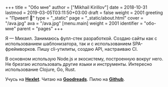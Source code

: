 +++
title = "Обо мне"
author = ["Mikhail Kirillov"]
date = 2018-10-31
lastmod = 2019-03-05T03:11:50+03:00
draft = false
weight = 2001
greeting = "Привет! 👋"
type = "_static"
page = "_static/about.html"
cover = "/ava.jpg"
ava = "/ava.jpg"
[menu.main]
  weight = 2001
  identifier = "обо-мне"
  parent = "pages"
+++

Я — Михаил. Занимаюсь фулл-стек разработкой. Создаю сайты как с
использованием  шаблонизатора, так и с использованием
SPA-фреймворков. Пишу cli-утилиты, создаю API, настраиваю CI.

В основном использую Node.js и экосистему, построенную вокруг
него. Не брезгаю использовать другие языки и
инструменты. Интересно использование Clojure,
Go, Rust.

Учусь на [**Hexlet**](https://ru.hexlet.io/u/w96k). Читаю на [**Goodreads**](https://www.goodreads.com/user/show/71049684-mikhail-kirillov). Пилю на [**Github**](https://github.com/w96k/).
